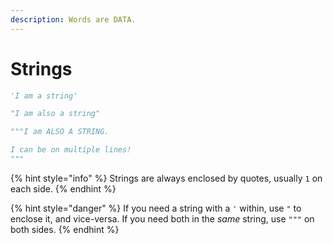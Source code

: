 ```yaml
---
description: Words are DATA.
---
```


# Strings

```python
'I am a string'

"I am also a string"

"""I am ALSO A STRING.

I can be on multiple lines!
"""
```

{% hint style="info" %}
Strings are always enclosed by quotes, usually `1` on each side.
{% endhint %}

{% hint style="danger" %}
If you need a string with a `'` within, use `"` to enclose it, and vice-versa. If you need both in the _same_ string, use `"""` on both sides.
{% endhint %}



